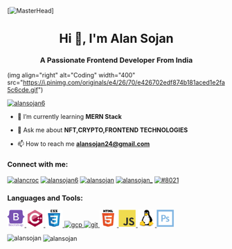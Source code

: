 [![MasterHead](https://blogger.googleusercontent.com/img/b/R29vZ2xl/AVvXsEjCW2cwHkA3O3xJxRa9GIbw1NAyyGXgOJTAMEWfwGgHjhTbezBdIVpO0LETZB7HoOMxOQKfnGhU-kXDELDXBbzsXSNRLDBZgWJe-huYNPn4K1Ox_TN_GA1xEC5U31Ufi_Tw6YLoECyu_XEPFOhi04y5sbk1hTwAqn0iWS-h_jeYRWYTrbsDA2sVwoTp/s320/untitled%20(1).png)]
<h1 align="center">Hi 👋, I'm Alan Sojan</h1>
<h3 align="center">A Passionate Frontend Developer From India</h3>

(img align="right" alt="Coding" width="400" src="https://i.pinimg.com/originals/e4/26/70/e426702edf874b181aced1e2fa5c6cde.gif")

<p align="left"> <a href="https://twitter.com/alansojan6" target="blank"><img src="https://img.shields.io/twitter/follow/alansojan6?logo=twitter&style=for-the-badge" alt="alansojan6" /></a> </p>

- 🌱 I’m currently learning **MERN Stack**

- 💬 Ask me about **NFT,CRYPTO,FRONTEND TECHNOLOGIES**

- 📫 How to reach me **alansojan24@gmail.com**

<h3 align="left">Connect with me:</h3>
<p align="left">
<a href="https://codepen.io/alancroc" target="blank"><img align="center" src="https://raw.githubusercontent.com/rahuldkjain/github-profile-readme-generator/master/src/images/icons/Social/codepen.svg" alt="alancroc" height="30" width="40" /></a>
<a href="https://twitter.com/alansojan6" target="blank"><img align="center" src="https://raw.githubusercontent.com/rahuldkjain/github-profile-readme-generator/master/src/images/icons/Social/twitter.svg" alt="alansojan6" height="30" width="40" /></a>
<a href="https://linkedin.com/in/alansojan" target="blank"><img align="center" src="https://raw.githubusercontent.com/rahuldkjain/github-profile-readme-generator/master/src/images/icons/Social/linked-in-alt.svg" alt="alansojan" height="30" width="40" /></a>
<a href="https://instagram.com/alansojan_" target="blank"><img align="center" src="https://raw.githubusercontent.com/rahuldkjain/github-profile-readme-generator/master/src/images/icons/Social/instagram.svg" alt="alansojan_" height="30" width="40" /></a>
<a href="https://discord.gg/#8021" target="blank"><img align="center" src="https://raw.githubusercontent.com/rahuldkjain/github-profile-readme-generator/master/src/images/icons/Social/discord.svg" alt="#8021" height="30" width="40" /></a>
</p>

<h3 align="left">Languages and Tools:</h3>
<p align="left"> <a href="https://getbootstrap.com" target="_blank" rel="noreferrer"> <img src="https://raw.githubusercontent.com/devicons/devicon/master/icons/bootstrap/bootstrap-plain-wordmark.svg" alt="bootstrap" width="40" height="40"/> </a> <a href="https://www.w3schools.com/cpp/" target="_blank" rel="noreferrer"> <img src="https://raw.githubusercontent.com/devicons/devicon/master/icons/cplusplus/cplusplus-original.svg" alt="cplusplus" width="40" height="40"/> </a> <a href="https://www.w3schools.com/css/" target="_blank" rel="noreferrer"> <img src="https://raw.githubusercontent.com/devicons/devicon/master/icons/css3/css3-original-wordmark.svg" alt="css3" width="40" height="40"/> </a> <a href="https://cloud.google.com" target="_blank" rel="noreferrer"> <img src="https://www.vectorlogo.zone/logos/google_cloud/google_cloud-icon.svg" alt="gcp" width="40" height="40"/> </a> <a href="https://git-scm.com/" target="_blank" rel="noreferrer"> <img src="https://www.vectorlogo.zone/logos/git-scm/git-scm-icon.svg" alt="git" width="40" height="40"/> </a> <a href="https://www.w3.org/html/" target="_blank" rel="noreferrer"> <img src="https://raw.githubusercontent.com/devicons/devicon/master/icons/html5/html5-original-wordmark.svg" alt="html5" width="40" height="40"/> </a> <a href="https://developer.mozilla.org/en-US/docs/Web/JavaScript" target="_blank" rel="noreferrer"> <img src="https://raw.githubusercontent.com/devicons/devicon/master/icons/javascript/javascript-original.svg" alt="javascript" width="40" height="40"/> </a> <a href="https://www.linux.org/" target="_blank" rel="noreferrer"> <img src="https://raw.githubusercontent.com/devicons/devicon/master/icons/linux/linux-original.svg" alt="linux" width="40" height="40"/> </a> <a href="https://www.photoshop.com/en" target="_blank" rel="noreferrer"> <img src="https://raw.githubusercontent.com/devicons/devicon/master/icons/photoshop/photoshop-line.svg" alt="photoshop" width="40" height="40"/> </a> </p>

<p><img align="left" src="https://github-readme-stats.vercel.app/api/top-langs?username=alansojan&show_icons=true&locale=en&layout=compact" alt="alansojan" /></p>

<p>&nbsp;<img align="center" src="https://github-readme-stats.vercel.app/api?username=alansojan&show_icons=true&locale=en" alt="alansojan" /></p>
